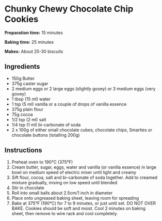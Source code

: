 # Chunky Chewy Chocolate Chip Cookies

**Preparation time:** 15 minutes

**Baking time:** 25 minutes

**Makes:** About 25-30 biscuits

## Ingredients

- 150g Butter
- 375g caster sugar
- 2 medium eggs or 2 large eggs (slightly gooey) or 3 medium eggs (very gooey)
- 1 tbsp (15 ml) water
- 1 tsp (5 ml) vanilla or a couple of drops of vanilla essence
- 375g plain flour
- 75g cocoa
- 1/2 tsp (2 ml) salt
- 1/4 tsp (1 ml) bi-carbonate of soda
- 2 x 100g of either small chocolate cubes, chocolate chips, Smarties or chocolate buttons (totalling 200g)

## Instructions

1. Preheat oven to 190°C (375°F)
2. Cream butter, sugar, eggs, water and vanilla (or vanilla essence) in large bowl on medium speed of electric mixer until light and creamy
3. Sift flour, cocoa, salt and bi-carbonate of soda together. Add to creamed mixture gradually, mixing on low speed until blended
4. Stir in chocolate
5. Roll into small balls about 2.5cm/1 inch in diameter
6. Place onto ungreased baking sheet, leaving room for spreading
7. Bake at 375°F (190°C) for 7 to 9 minutes, or just until set. DO NOT OVER BAKE. Cookies should be soft and moist. Cool 2 minutes on baking sheet, then remove to wire rack and cool completely.